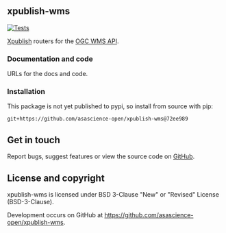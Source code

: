 ## xpublish-wms

[![Tests](https://github.com/asascience-open/xpublish-wms/actions/workflows/tests.yml/badge.svg)](https://github.com/asascience-open/xpublish-wms/actions/workflows/tests.yml)

[Xpublish](https://xpublish.readthedocs.io/en/latest/) routers for the [OGC WMS API](https://www.ogc.org/standards/wms).

### Documentation and code

URLs for the docs and code.

### Installation

This package is not yet published to pypi, so install from source with pip: 

```
git+https://github.com/asascience-open/xpublish-wms@72ee989
```

## Get in touch

Report bugs, suggest features or view the source code on [GitHub](https://github.com/asascience-open/xpublish-wms/issues).


## License and copyright

xpublish-wms is licensed under BSD 3-Clause "New" or "Revised" License (BSD-3-Clause).

Development occurs on GitHub at <https://github.com/asascience-open/xpublish-wms>.
